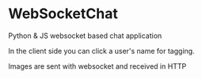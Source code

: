 # WebSocketChat
Python &amp; JS websocket based chat application

In the client side you can click a user's name for tagging.

Images are sent with websocket and received in HTTP
